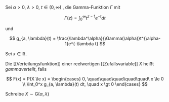 Sei $\alpha \gt 0$, $\lambda \gt 0$, $t \in (0, \infty)$ , die Gamma-Funktion $\Gamma$ mit

$$
	\Gamma(z) = \int_0^\infty t^{z-1}e^{-t} dt
$$

und

$$
	g_{a, \lambda}(t) = \frac{\lambda^\alpha}{\Gamma(\alpha)}t^{\alpha-1}e^{-\lambda t}
$$

Sei $x \in \mathbb{R}$.

Die [[Verteilungsfunktion]] einer reelwertigen [[Zufallsvariable]] $X$ heißt *gammaverteilt*, falls

$$
	F(x) = P(X \le x) = \begin{cases}
		0, \quad\quad\quad\quad\quad\ x \le 0 \\
		\int_0^x g_{a, \lambda}(t) dt, \quad x \gt 0
	\end{cases}
$$

Schreibe $X \sim \text{G}(\alpha, \lambda)$